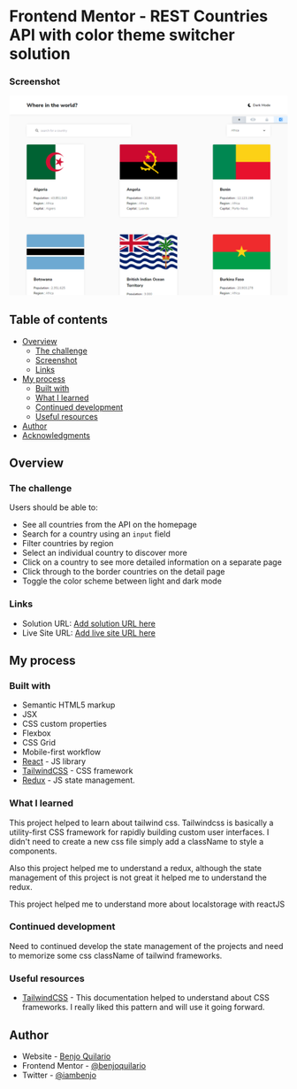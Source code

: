 # Frontend Mentor - REST Countries API with color theme switcher solution

### Screenshot

![](./screenshot.png)

## Table of contents

-  [Overview](#overview)
   -  [The challenge](#the-challenge)
   -  [Screenshot](#screenshot)
   -  [Links](#links)
-  [My process](#my-process)
   -  [Built with](#built-with)
   -  [What I learned](#what-i-learned)
   -  [Continued development](#continued-development)
   -  [Useful resources](#useful-resources)
-  [Author](#author)
-  [Acknowledgments](#acknowledgments)

## Overview

### The challenge

Users should be able to:

-  See all countries from the API on the homepage
-  Search for a country using an `input` field
-  Filter countries by region
-  Select an individual country to discover more
-  Click on a country to see more detailed information on a separate page
-  Click through to the border countries on the detail page
-  Toggle the color scheme between light and dark mode

### Links

-  Solution URL: [Add solution URL here](https://your-solution-url.com)
-  Live Site URL: [Add live site URL here](https://countries-benjo.netlify.app)

## My process

### Built with

-  Semantic HTML5 markup
-  JSX
-  CSS custom properties
-  Flexbox
-  CSS Grid
-  Mobile-first workflow
-  [React](https://reactjs.org/) - JS library
-  [TailwindCSS](hthttps://tailwindcss.com/) - CSS framework
-  [Redux](https://redux.js.org/) - JS state management.

### What I learned

This project helped to learn about tailwind css. Tailwindcss is basically a utility-first CSS framework for rapidly building custom user interfaces. I didn't need to create a new css file simply add a className to style a components.

Also this project helped me to understand a redux, although the state management of this project is not great it helped me to understand the redux.

This project helped me to understand more about localstorage with reactJS

### Continued development

Need to continued develop the state management of the projects and need to memorize some css className of tailwind frameworks.

### Useful resources

-  [TailwindCSS](https://tailwindcss.com/) - This documentation helped to understand about CSS frameworks. I really liked this pattern and will use it going forward.

## Author

-  Website - [Benjo Quilario](https://www.benjoquilario.me/)
-  Frontend Mentor - [@benjoquilario](https://www.frontendmentor.io/profile/benjoquilario)
-  Twitter - [@iambenjo](https://twitter.com/iam_benjo)
